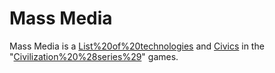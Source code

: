 # Mass Media

Mass Media is a [List%20of%20technologies](technology) and [Civics](civic) in the "[Civilization%20%28series%29](Civilization)" games.